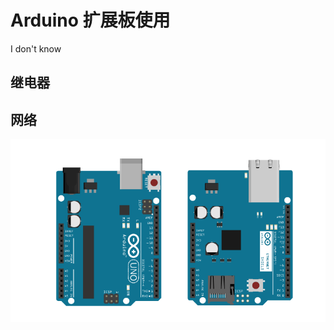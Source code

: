 Arduino 扩展板使用
===

I don't know

继电器
---

网络
---

![Arduion 以太网扩展板](./images/arduino/arduino-ethernet.png)


